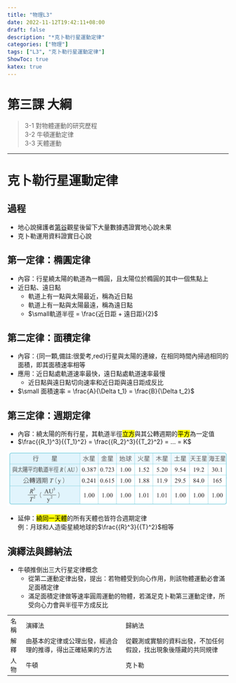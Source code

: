 ```yaml
---
title: "物理L3"
date: 2022-11-12T19:42:11+08:00
draft: false
description: "*克卜勒行星運動定律"
categories: ["物理"]
tags: ["L3", "克卜勒行星運動定律"]
ShowToc: true
katex: true
---
```

# 第三課 大綱
> 3-1 對物體運動的研究歷程  
> 3-2 牛頓運動定律  
> 3-3 天體運動

------------

# 克卜勒行星運動定律
## 過程
- 地心說擁護者<u>第谷</u>觀星後留下大量數據遇證實地心說未果
- <red>克卜勒</red>運用資料證實<red>日心說</red>
    
## 第一定律：橢圓定律
- 內容：行星繞太陽的軌道為一橢圓，且太陽位於橢圓的其中一個焦點上
- 近日點、遠日點
  - 軌道上有一點與太陽最近，稱為近日點
  - 軌道上有一點與太陽最遠，稱為遠日點
  - $\small軌道半徑 = \frac{近日距 + 遠日距}{2}$  

## 第二定律：面積定律
- 內容：<red>{同一顆,備註:很愛考,red}</red>行星與太陽的連線，在相同時間內掃過相同的面積，即其面積速率相等
- 應用：近日點處軌道速率最快，遠日點處軌道速率最慢
  - 近日點與遠日點切向速率和近日距與遠日距成反比
- $\small 面積速率 = \frac{A}{\Delta t_1} = \frac{B}{\Delta t_2}$

## 第三定律：週期定律
- 內容：繞太陽的所有行星，其軌道半徑<mark>立方</mark>與其公轉週期的<mark>平方</mark>為一定值
- $\frac{{R_1}^3}{{T_1}^2} = \frac{{R_2}^3}{{T_2}^2} = ... = K$

<img src="/img/physics/L3/八大行星繞日運行數據.png">

- 延伸：<mark>繞同一天體</mark>的所有天體也皆符合週期定律  
  例：月球和人造衛星繞地球的$\frac{{R}^3}{{T}^2}$相等

## 演繹法與歸納法
- 牛頓推倒出三大行星定律概念
  - 從第二運動定律出發，提出：若物體受到向心作用，則該物體運動必會滿足面積定律<br>
  - 滿足面積定律做等速率圓周運動的物體，若滿足克卜勒第三運動定律，所受向心力會與半徑平方成反比

<table>
  <tr>
    <td>名稱</td>
    <td>演繹法</td>
    <td>歸納法</td>
  </tr>
  <tr>
    <td>解釋</td>
    <td>由基本的定律或公理出發，經過合理的推導，得出正確結果的方法</td>
    <td>從觀測或實驗的資料出發，不加任何假設，找出現象後隱藏的共同規律</td>
  </tr>
  <tr>
    <td>人物</td>
    <td>牛頓</td>
    <td>克卜勒</td>
  </tr>
</table>
